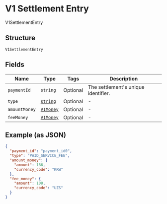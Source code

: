
# V1 Settlement Entry

V1SettlementEntry

## Structure

`V1SettlementEntry`

## Fields

| Name | Type | Tags | Description |
|  --- | --- | --- | --- |
| `paymentId` | `string` | Optional | The settlement's unique identifier. |
| `type` | [`string`](/doc/models/v1-settlement-entry-type.md) | Optional | - |
| `amountMoney` | [`V1Money`](/doc/models/v1-money.md) | Optional | - |
| `feeMoney` | [`V1Money`](/doc/models/v1-money.md) | Optional | - |

## Example (as JSON)

```json
{
  "payment_id": "payment_id0",
  "type": "PAID_SERVICE_FEE",
  "amount_money": {
    "amount": 186,
    "currency_code": "KRW"
  },
  "fee_money": {
    "amount": 108,
    "currency_code": "UZS"
  }
}
```

